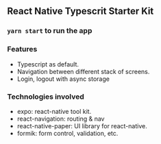 ## React Native Typescrit Starter Kit

### `yarn start` to run the app

### Features

- Typescript as default.
- Navigation between different stack of screens.
- Login, logout with async storage

### Technologies involved

- expo: react-native tool kit.
- react-navigation: routing & nav
- react-native-paper: UI library for react-native.
- formik: form control, validation, etc.

